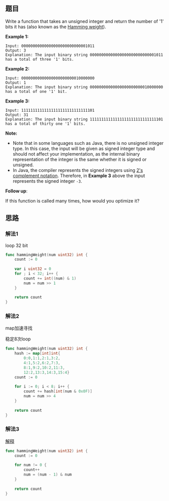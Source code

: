 ## 题目

Write a function that takes an unsigned integer and return the number of '1' bits it has (also known as the [Hamming weight](http://en.wikipedia.org/wiki/Hamming_weight)).

 

**Example 1:**

```
Input: 00000000000000000000000000001011
Output: 3
Explanation: The input binary string 00000000000000000000000000001011 has a total of three '1' bits.
```

**Example 2:**

```
Input: 00000000000000000000000010000000
Output: 1
Explanation: The input binary string 00000000000000000000000010000000 has a total of one '1' bit.
```

**Example 3:**

```
Input: 11111111111111111111111111111101
Output: 31
Explanation: The input binary string 11111111111111111111111111111101 has a total of thirty one '1' bits.
```

 

**Note:**

- Note that in some languages such as Java, there is no unsigned integer type. In this case, the input will be given as signed integer type and should not affect your implementation, as the internal binary representation of the integer is the same whether it is signed or unsigned.
- In Java, the compiler represents the signed integers using [2's complement notation](https://en.wikipedia.org/wiki/Two's_complement). Therefore, in **Example 3** above the input represents the signed integer `-3`.

 

**Follow up**:

If this function is called many times, how would you optimize it?

## 思路

### 解法1

loop 32 bit

```go
func hammingWeight(num uint32) int {
    count := 0
    
    var i uint32 = 0
    for ; i < 32; i++ {
        count += int((num) & 1)
        num = num >> 1
    }
    
    return count
}
```

### 解法2

map加速寻找

稳定8次loop

```go
func hammingWeight(num uint32) int {
    hash := map[int]int{
        0:0,1:1,2:1,3:2,
        4:1,5:2,6:2,7:3,
        8:1,9:2,10:2,11:3,
        12:2,13:3,14:3,15:4}
    count := 0
    
    for i := 0; i < 8; i++ {
        count += hash[int(num & 0x0F)]     
        num = num >> 4
    }
    
    return count
}
```

### 解法3

[解释](https://leetcode.com/problems/number-of-1-bits/solution/)

```go
func hammingWeight(num uint32) int {
    count := 0
    
    for num != 0 {
        count++
        num = (num - 1) & num
    }
    
    return count
}
```


